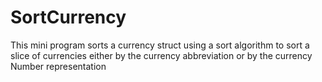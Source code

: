 # SortCurrency
This mini program sorts a currency struct using a sort algorithm to sort a slice of currencies either by the currency abbreviation or by the currency Number representation
